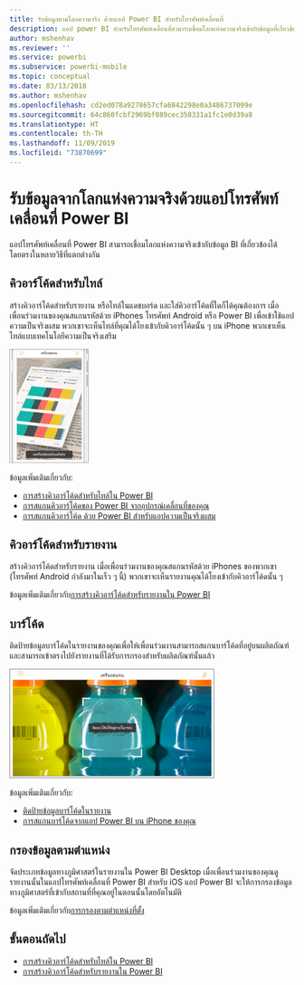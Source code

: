 ```yaml
---
title: รับข้อมูลตามโลกความจริง ด้วยแอป Power BI สำหรับโทรศัพท์เคลื่อนที่
description: แอป power BI สำหรับโทรศัพท์เคลื่อนที่สามารถเชื่อมโลกแห่งความจริงเข้ากับข้อมูลที่เกี่ยวข้องกับ BI ได้โดยตรง โดยไม่ต้องใช้การค้นหา
author: mshenhav
ms.reviewer: ''
ms.service: powerbi
ms.subservice: powerbi-mobile
ms.topic: conceptual
ms.date: 03/13/2018
ms.author: mshenhav
ms.openlocfilehash: cd2ed078a9278657cfa6842298e0a3486737099e
ms.sourcegitcommit: 64c860fcbf2969bf089cec358331a1fc1e0d39a8
ms.translationtype: HT
ms.contentlocale: th-TH
ms.lasthandoff: 11/09/2019
ms.locfileid: "73870699"
---
```

# <a name="get-data-from-the-real-world-with-the-power-bi-mobile-apps"></a>รับข้อมูลจากโลกแห่งความจริงด้วยแอปโทรศัพท์เคลื่อนที่ Power BI
แอปโทรศัพท์เคลื่อนที่ Power BI สามารถเชื่อมโลกแห่งความจริงเข้ากับข้อมูล BI ที่เกี่ยวข้องได้โดยตรงในหลายวิธีที่แตกต่างกัน 

## <a name="qr-codes-for-tiles"></a>คิวอาร์โค้ดสำหรับไทล์
สร้างคิวอาร์โค้ดสำหรับรายงาน หรือไทล์ในแดชบอร์ด และใส่คิวอาร์โค้ดที่ใดก็ได้คุณต้องการ เมื่อเพื่อนร่วมงานของคุณสแกนรหัสด้วย iPhones โทรศัพท์ Android หรือ Power BI เพื่อเข้าใช้แอปความเป็นจริงผสม พวกเขาจะเห็นไทล์ที่คุณได้โยงเข้ากับคิวอาร์โค้ดนั้น ๆ บน iPhone พวกเขาเห็นไทล์แบบเทคโนโลยีความเป็นจริงเสริม

![คิวอาร์โค้ด](./media/mobile-apps-data-in-real-world-context/power-bi-ios-qr-ar-scanner-small.png)

ข้อมูลเพิ่มเติมเกี่ยวกับ:

* [การสร้างคิวอาร์โค้ดสำหรับไทล์ใน Power BI](../../service-create-qr-code-for-tile.md)
* [การสแกนคิวอาร์โค้ดของ Power BI จากอุปกรณ์เคลื่อนที่ของคุณ](mobile-apps-qr-code.md)
* [การสแกนคิวอาร์โค้ด ด้วย Power BI สำหรับแอปความเป็นจริงผสม](mobile-mixed-reality-app.md#scan-a-report-qr-code-in-holographic-view)

## <a name="qr-codes-for-reports"></a>คิวอาร์โค้ดสำหรับรายงาน
สร้างคิวอาร์โค้ดสำหรับรายงาน  เมื่อเพื่อนร่วมงานของคุณสแกนรหัสด้วย iPhones ของพวกเขา (โทรศัพท์ Android กำลังมาในเร็ว ๆ นี้) พวกเขาจะเห็นรายงานคุณได้โยงเข้ากับคิวอาร์โค้ดนั้น ๆ 

ข้อมูลเพิ่มเติมเกี่ยวกับ[การสร้างคิวอาร์โค้ดสำหรับรายงานใน Power BI](../../service-create-qr-code-for-report.md)

## <a name="barcodes"></a>บาร์โค้ด
ติดป้ายข้อมูลบาร์โค้ดในรายงานของคุณเพื่อให้เพื่อนร่วมงานสามารถสแกนบาร์โค้ดที่อยู่บนผลิตภัณฑ์ และสามารถเข้าตรงไปยังรายงานที่ได้รับการกรองสำหรับผลิตภัณฑ์นั้นแล้ว

![บาร์โค้ด](./media/mobile-apps-data-in-real-world-context/power-bi-barcode-scanner.png)

ข้อมูลเพิ่มเติมเกี่ยวกับ:

* [ติดป้ายข้อมูลบาร์โค้ดในรายงาน](../../desktop-mobile-barcodes.md)
* [การสแกนบาร์โค้ดจากแอป Power BI บน iPhone ของคุณ](mobile-apps-scan-barcode-iphone.md)

## <a name="filter-by-location"></a>กรองข้อมูลตามตำแหน่ง
จัดประเภทข้อมูลทางภูมิศาสตร์ในรายงานใน Power BI Desktop เมื่อเพื่อนร่วมงานของคุณดูรายงานนั้นในแอปโทรศัพท์เคลื่อนที่ Power BI สำหรับ iOS แอป Power BI จะให้การกรองข้อมูลทางภูมิศาสตร์ที่เข้ากับสถานที่ที่คุณอยู่ในตอนนั้นโดยอัตโนมัติ

ข้อมูลเพิ่มเติมเกี่ยวกับ[การกรองตามตำแหน่งที่ตั้ง](mobile-apps-geographic-filtering.md)

## <a name="next-steps"></a>ขั้นตอนถัดไป
* [การสร้างคิวอาร์โค้ดสำหรับไทล์ใน Power BI](../../service-create-qr-code-for-tile.md)
* [การสร้างคิวอาร์โค้ดสำหรับรายงานใน Power BI](../../service-create-qr-code-for-report.md)

